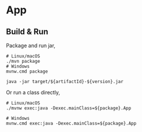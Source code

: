 # App

## Build & Run

Package and run jar,

```shell
# Linux/macOS
./mvn package
# Windows
mvnw.cmd package

java -jar target/${artifactId}-${version}.jar
```

Or run a class directly,

```shell
# Linux/macOS
./mvnw exec:java -Dexec.mainClass=${package}.App

# Windows
mvnw.cmd exec:java -Dexec.mainClass=${package}.App
```
